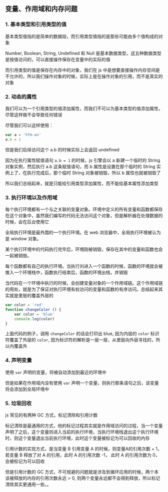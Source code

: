 ## 变量、作用域和内存问题

### 1. 基本类型和引用类型的值

基本类型值指的是简单的数据段，而引用类型值指的是那些可能由多个值构成的对象

Number, Boolean, String, Undefined 和 Null 是基本数据类型，这五种数据类型是按值访问的，可以直接操作保存在变量中的实际的值

而引用类型的值是保存在内存中的对象，我们在 js 中是想要直接操作内存空间是不允许的，所以我们操作对象的时候，实际上是在操作对象的引用，而不是真实的对象

### 2. 动态的属性

我们可以为一个引用类型的值添加属性，而我们不可以为基本类型的值添加属性，尽管这样做不会导致任何错误

尽管我们可以这样使用：

```js
var a = 'hfm-an'
a.b = 1
```

但是我们后续访问这个 a.b 的时候实际上会返回 undefined

因为在执行属性赋值语句 `a.b = 1` 的时候，js 引擎会以 a 新建一个临时的 String 对象实例，然后执行 a.b 这条赋值语句，而 b 属性是设置在那个临时的 String 实例上了，在执行完成后，那个临时 String 对象被销毁，所以 b 属性也就被销毁了

所以我们总结起来，就是只能给引用类型添加属性，而不能给基本属性添加类型

### 3. 执行环境以及作用域

每个执行环境都有一个与之关联的变量对象。环境中定义的所有变量和函数都保存在这个对象中，虽然我们编写的代码无法访问这个对象，但是解析器在处理数据的时候，会在后台使用它

全局执行环境是最外围的一个执行环境。在 web 浏览器中，全局执行环境被认为是 window 对象。

某个执行环境中的代码执行完毕后，环境刚被销毁，保存在其中的变量和函数也会一起被销毁。

每个函数都有自己的执行环境。当执行刘进入一个函数的时候，函数的环境就会被推入一个环境栈中，函数执行结束后，函数的环境出栈，并销毁

当代码在一个环境中执行的时候，会创建变量对象的一个作用域链。这个作用域链的用处，就是为了保证对执行环境有权访问的变量和函数的有序访问。总结起来其实就是里层的覆盖外层的

```js
var color = 'red'
function changeColor () {
    var color = 'blue'
    console.log(color)
}
```

上面代码的例子，调用 `changeColor` 的话会打印出 blue, 因为内层的 `color` 标识符覆盖了外层的 `color`, 因为标识符的解析是一层一层，从里层向外层寻找的，所以内覆盖外

### 4. 声明变量

使用 `var` 声明的变量，将被自动添加到最近的环境中

但是如果在作用域内没有使用 `var` 声明一个变量，则执行那条语句之后，该变量将会添加到全局环境中

### 5. 垃圾回收

js 常见的有两种 GC 方式，标记清除和引用计数

标记清除是最通用的方式，他的标记过程其实就是作用域访问的过程，当一个变量声明了之后，这个变量则进入当前的执行环境，当执行环境栈退出这个执行环境时，则这个变量退出当前执行环境，此时这个变量被标记为可以回收的内存

引用计数的实现方式，是当变量 B 引用变量 A 的时候，则变量A的引用次数 + 1， 若变量 B 释放了对 A 的引用，此时 A 的引用次数 -1， 此时 A 的引用次数为 0，会被标记为可以回收

但是引用计数的 GC 方式，不可规避的问题就是涉及到循环应用的时候，两个本该被释放的内存的引用次数永远 > 0, 则两个变量永远都不会得到释放，所以标记清除其实更通用一些。。

